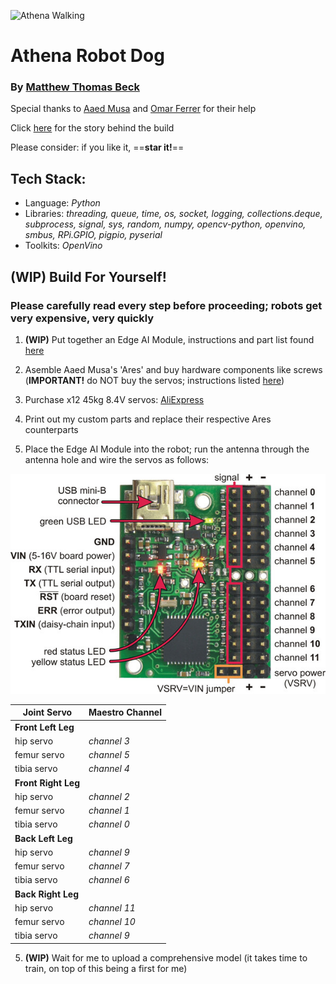 ![Athena Walking](images/athena-walking-1.gif)

# Athena Robot Dog
### By [Matthew Thomas Beck](https://www.linkedin.com/in/matthewthomasbeck/)

Special thanks to [Aaed Musa](https://www.linkedin.com/in/aaedmusa/) and [Omar Ferrer](https://www.linkedin.com/in/omar-ferrer-0bb6355a/) for their help

Click [here](https://www.matthewthomasbeck.com/pages/athena.html) for the story behind the build

Please consider: if you like it, ==**star it!**==

## Tech Stack:
- Language: *Python*
- Libraries: *threading, queue, time, os, socket, logging, collections.deque, subprocess, signal, sys, random, numpy, opencv-python, openvino, smbus, RPi.GPIO, pigpio, pyserial*
- Toolkits: *OpenVino*

## **(WIP)** Build For Yourself!
### Please carefully read every step before proceeding; robots get very expensive, very quickly

1. **(WIP)** Put together an Edge AI Module, instructions and part list found [here](https://github.com/matthewthomasbeck/Edge_AI_Module)

2. Asemble Aaed Musa's 'Ares' and buy hardware components like screws (**IMPORTANT!** do NOT buy the servos; instructions listed [here](https://www.instructables.com/3D-Printed-Robot-Dog/))

3. Purchase x12 45kg 8.4V servos: [AliExpress](https://www.aliexpress.us/item/3256808881971265.html?spm=a2g0o.productlist.main.3.6bd8OyjiOyjimW&algo_pvid=2d42210d-34c2-4142-b895-4343adc5442b&algo_exp_id=2d42210d-34c2-4142-b895-4343adc5442b-2&pdp_ext_f=%7B%22order%22%3A%2218%22%2C%22eval%22%3A%221%22%2C%22fromPage%22%3A%22search%22%7D&pdp_npi=6%40dis%21USD%2166.60%2122.14%21%21%21471.31%21156.64%21%402101effb17584197518685533ef113%2112000047801309564%21sea%21US%210%21ABX%211%210%21n_tag%3A-29910%3Bd%3A61b1bf00%3Bm03_new_user%3A-29895%3BpisId%3A5000000174221208&curPageLogUid=ddJlcghRXnfD&utparam-url=scene%3Asearch%7Cquery_from%3A%7Cx_object_id%3A1005009068286017%7C_p_origin_prod%3A)

4. Print out my custom parts and replace their respective Ares counterparts

5. Place the Edge AI Module into the robot; run the antenna through the antenna hole and wire the servos as follows:

![Alt Text](images/maestro.jpeg)

| **Joint Servo** | **Maestro Channel** |
| ----------- | ----------- |
| **Front Left Leg** |  |
| hip servo | *channel 3* |
| femur servo | *channel 5* |
| tibia servo | *channel 4* |
| **Front Right Leg** |  |
| hip servo | *channel 2* |
| femur servo | *channel 1* |
| tibia servo | *channel 0* |
| **Back Left Leg** |  |
| hip servo | *channel 9* |
| femur servo | *channel 7* |
| tibia servo | *channel 6* |
| **Back Right Leg** |  |
| hip servo | *channel 11* |
| femur servo | *channel 10* |
| tibia servo | *channel 9* |

5. **(WIP)** Wait for me to upload a comprehensive model (it takes time to train, on top of this being a first for me)